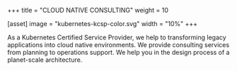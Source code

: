 +++
title = "CLOUD NATIVE CONSULTING"
weight = 10

[asset]
  image = "kubernetes-kcsp-color.svg"
  width = "10%"
+++

As a Kubernetes Certified Service Provider, we help to transforming legacy applications into cloud native environments. We provide consulting services from planning to operations support. We help you in the design process of a planet-scale architecture.
